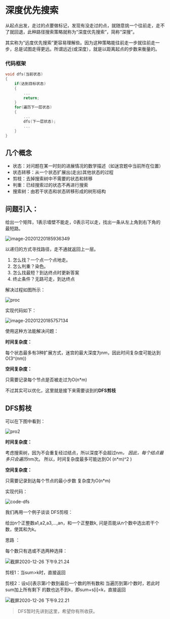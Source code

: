 # 深度优先搜索

从起点出发，走过的点要做标记，发现有没走过的点，就随意挑一个往前走，走不 了就回退，此种路径搜索策略就称为“深度优先搜索”，简称“深搜”。

其实称为“远度优先搜索”更容易理解些。因为这种策略能往前走一步就往前走一 步，总是试图走得更远。所谓远近(或深度），就是以距离起点的步数来衡量的。

### 代码框架

``` c
void dfs(当前状态)
{
	if(达到目标状态) 
	{
		...
		return;	
	}
	for(遍历下一层状态)
	{
		...
		dfs(下一层状态);
		...
	}
}

```

## 几个概念

+ 状态：对问题在某一时刻的进展情况的数学描述（如迷宫题中当前所在位置）
+ 状态转移：从一个状态扩展出(走出)其他状态的过程
+ 剪枝：去掉搜索树中不需要的状态和转移
+ 判重：已经搜索过的状态不再进行搜索
+ 搜索树：由若干状态和状态转移形成的树形结构

## 问题引入：

给出一个矩阵，1表示墙壁不能走，0表示可以走，找出一条从左上角到右下角的最短路。

![image-20201220185936349](https://picreso.oss-cn-beijing.aliyuncs.com/image-20201220185936349.png)

以递归的方式寻找路径，走不通就返回上一层。

1. 怎么找？一个点一个点地走。
2. 怎么判重？染色。
3. 怎么找最短？到达终点时更新答案
4. 终止条件？无路可走，到达终点

解决过程如图所示：

![proc](https://picreso.oss-cn-beijing.aliyuncs.com/proc.png)

实现代码如下：

![image-20201220185757134](https://picreso.oss-cn-beijing.aliyuncs.com/image-20201220185757134.png)

使用这种方法能解决问题：

**时间复杂度：**

每个状态最多有3种扩展方式，迷宫的最大深度为nm，因此时间复杂度可能达到O(3^(nm))

**空间复杂度：**

只需要记录每个节点是否被走过为O(n*m)

不过其实可以优化，这里就是接下来需要谈到的**DFS剪枝**

## **DFS剪枝**

可以在下图中看到：

![pro2](https://picreso.oss-cn-beijing.aliyuncs.com/pro2.png)

**时间复杂度：**

考虑搜索树，因为不会重复经过结点，所以深度不会超过n*m。
因此，每个结点最多只会遍历n*m次。
所以，时间复杂度最多可能达到O( (n*m)^2 )

**空间复杂度：**

只需要记录到达每个节点的最小步数
复杂度为O(n*m)

实现代码：

![code-dfs](https://picreso.oss-cn-beijing.aliyuncs.com/code-dfs.png)

我们再用一个例子谈谈 DFS剪枝：

给出n个正整数a1,a2,a3,...,an，和一个正整数k, 问是否能从n个数中选出若干个数，使其和为k。

思路 ：

每个数只有选或不选两种选择：

![截屏2020-12-26 下午9.21.24](https://picreso.oss-cn-beijing.aliyuncs.com/%E6%88%AA%E5%B1%8F2020-12-26%20%E4%B8%8B%E5%8D%889.21.24.png)

剪枝1：当sum>k时，直接返回

剪枝2：设s[i]表示第i个数到最后一个数的所有数和
             当遍历到第i个数时，若此时sum加上所有剩下
             的数也达不到k，即sum+s[i]<k，直接返回

![截屏2020-12-26 下午9.22.21](https://picreso.oss-cn-beijing.aliyuncs.com/%E6%88%AA%E5%B1%8F2020-12-26%20%E4%B8%8B%E5%8D%889.22.21.png)

> DFS暂时先讲到这里，希望你有所收获。
